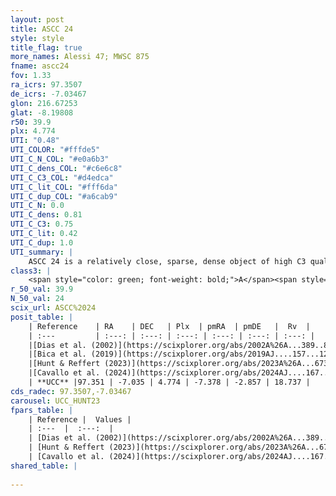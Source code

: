 ```yaml
---
layout: post
title: ASCC 24
style: style
title_flag: true
more_names: Alessi 47; MWSC 875
fname: ascc24
fov: 1.33
ra_icrs: 97.3507
de_icrs: -7.03467
glon: 216.67253
glat: -8.19808
r50: 39.9
plx: 4.774
UTI: "0.48"
UTI_COLOR: "#fffde5"
UTI_C_N_COL: "#e0a6b3"
UTI_C_dens_COL: "#c6e6c8"
UTI_C_C3_COL: "#d4edca"
UTI_C_lit_COL: "#fff6da"
UTI_C_dup_COL: "#a6cab9"
UTI_C_N: 0.0
UTI_C_dens: 0.81
UTI_C_C3: 0.75
UTI_C_lit: 0.42
UTI_C_dup: 1.0
UTI_summary: |
    ASCC 24 is a relatively close, sparse, dense object of high C3 quality. It is poorly studied in the literature.<br><br><span style="color: #99180f; font-weight: bold;">Warning: </span>contains less than 25 stars with <i>P>0.5</i> estimated.
class3: |
    <span style="color: green; font-weight: bold;">A</span><span style="color: #FFC300; font-weight: bold;">B</span>
r_50_val: 39.9
N_50_val: 24
scix_url: ASCC%2024
posit_table: |
    | Reference    | RA    | DEC   | Plx  | pmRA  | pmDE   |  Rv  |
    | :---         | :---: | :---: | :---: | :---: | :---: | :---: |
    |[Dias et al. (2002)](https://scixplorer.org/abs/2002A%26A...389..871D) | 97.183 | -7.02 | -- | -5.55 | -4.05 | 15.66 |
    |[Bica et al. (2019)](https://scixplorer.org/abs/2019AJ....157...12B) | 97.18 | -7.021 | -- | -- | -- | -- |
    |[Hunt & Reffert (2023)](https://scixplorer.org/abs/2023A%26A...673A.114H) | 97.261 | -7.035 | 4.728 | -7.354 | -2.881 | 35.998 |
    |[Cavallo et al. (2024)](https://scixplorer.org/abs/2024AJ....167...12C) | 98.287 | -6.882 | 4.727 | -- | -- | -- |
    | **UCC** |97.351 | -7.035 | 4.774 | -7.378 | -2.857 | 18.737 | 
cds_radec: 97.3507,-7.03467
carousel: UCC_HUNT23
fpars_table: |
    | Reference |  Values |
    | :---  |  :---:  |
    | [Dias et al. (2002)](https://scixplorer.org/abs/2002A%26A...389..871D) | `E(B-V)=0.14, Dist=400.0, Age=6.96` |
    | [Hunt & Reffert (2023)](https://scixplorer.org/abs/2023A%26A...673A.114H) | `AV50=0.391, diffAV50=0.479, MOD50=6.669, logAge50=7.509` |
    | [Cavallo et al. (2024)](https://scixplorer.org/abs/2024AJ....167...12C) | `AV50=0.0, dMod50=6.43, logAge50=6.15, [Fe/H]50=-0.49` |
shared_table: |
    
---
```

